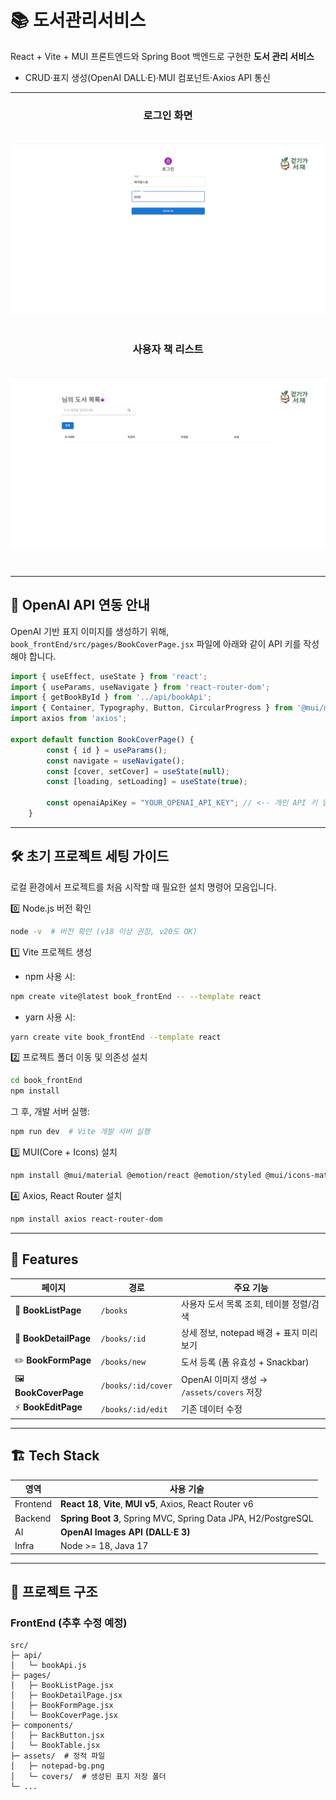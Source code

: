 # 📚 도서관리서비스

React + Vite + MUI 프론트엔드와 Spring Boot 백엔드로 구현한 **도서 관리 서비스**  
- CRUD·표지 생성(OpenAI DALL·E)·MUI 컴포넌트·Axios API 통신  

---

<div align="center" style="margin-bottom: 40px;">
  <h3>로그인 화면</h3>
  <img src="./login.png" alt="로그인 화면" width="600" style="margin-top: 18px;" />
</div>

<div align="center" style="margin-bottom: 40px;">
  <h3>사용자 책 리스트</h3>
  <img src="./booklist.png" alt="사용자 책 리스트" width="600" style="margin-top: 18px;" />
</div>



---

## 🔧 OpenAI API 연동 안내

OpenAI 기반 표지 이미지를 생성하기 위해,  
`book_frontEnd/src/pages/BookCoverPage.jsx` 파일에 아래와 같이 API 키를 작성해야 합니다.

```javascript
import { useEffect, useState } from 'react';
import { useParams, useNavigate } from 'react-router-dom';
import { getBookById } from '../api/bookApi';
import { Container, Typography, Button, CircularProgress } from '@mui/material';
import axios from 'axios';

export default function BookCoverPage() {
        const { id } = useParams();
        const navigate = useNavigate();
        const [cover, setCover] = useState(null);
        const [loading, setLoading] = useState(true);

        const openaiApiKey = "YOUR_OPENAI_API_KEY"; // <-- 개인 API 키 입력
    }
```



---

## 🛠️ 초기 프로젝트 세팅 가이드

로컬 환경에서 프로젝트를 처음 시작할 때 필요한 설치 명령어 모음입니다.  


0️⃣ Node.js 버전 확인
```bash
node -v  # 버전 확인 (v18 이상 권장, v20도 OK)
```


1️⃣ Vite 프로젝트 생성

- npm 사용 시:
```bash
npm create vite@latest book_frontEnd -- --template react
```

- yarn 사용 시:
```bash
yarn create vite book_frontEnd --template react
```


2️⃣ 프로젝트 폴더 이동 및 의존성 설치
```bash
cd book_frontEnd
npm install
```

그 후, 개발 서버 실행:
```bash
npm run dev  # Vite 개발 서버 실행
```


3️⃣ MUI(Core + Icons) 설치
```bash
npm install @mui/material @emotion/react @emotion/styled @mui/icons-material
```


4️⃣ Axios, React Router 설치
```bash
npm install axios react-router-dom
```

---


## 🚀 Features
| 페이지 | 경로 | 주요 기능 |
|--------|------|-----------|
| 📗 **BookListPage** | `/books` | 사용자 도서 목록 조회, 테이블 정렬/검색 |
| 📘 **BookDetailPage** | `/books/:id` | 상세 정보, notepad 배경 + 표지 미리보기 |
| ✏️ **BookFormPage** | `/books/new` | 도서 등록 (폼 유효성 + Snackbar) |
| 🖼 **BookCoverPage** | `/books/:id/cover` | OpenAI 이미지 생성 → `/assets/covers` 저장 |
| ⚡️ **BookEditPage** | `/books/:id/edit` | 기존 데이터 수정 |

---

## 🏗 Tech Stack
| 영역 | 사용 기술 |
|------|----------|
| Frontend | **React 18**, **Vite**, **MUI v5**, Axios, React Router v6 |
| Backend | **Spring Boot 3**, Spring MVC, Spring Data JPA, H2/PostgreSQL |
| AI | **OpenAI Images API (DALL·E 3)** |
| Infra | Node >= 18, Java 17 |

---

## 📂 프로젝트 구조 

### FrontEnd (추후 수정 예정)

```text
src/
├─ api/
│   └─ bookApi.js
├─ pages/
│   ├─ BookListPage.jsx
│   ├─ BookDetailPage.jsx
│   ├─ BookFormPage.jsx
│   └─ BookCoverPage.jsx
├─ components/
│   ├─ BackButton.jsx
│   └─ BookTable.jsx
├─ assets/  # 정적 파일
│   ├─ notepad-bg.png
│   └─ covers/  # 생성된 표지 저장 폴더
└─ ...